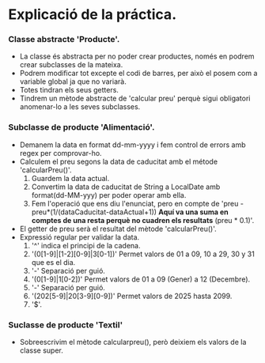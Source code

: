 # Explicació de la práctica.
### Classe abstracte 'Producte'.
- La classe és abstracta per no poder crear productes, només en podrem crear subclasses de la mateixa.
- Podrem modificar tot excepte el codi de barres, per això el posem com a variable global ja que no variarà.
- Totes tindran els seus getters.
- Tindrem un mètode abstracte de 'calcular preu' perquè sigui obligatori anomenar-lo a les seves subclasses.

### Subclasse de producte 'Alimentació'.
- Demanem la data en format dd-mm-yyyy i fem control de errors amb regex per comprovar-ho.
- Calculem el preu segons la data de caducitat amb el métode 'calcularPreu()'. 
    1. Guardem la data actual.
    2. Convertim la data de caducitat de String a LocalDate amb format(dd-MM-yyy) per poder operar amb ella.
    3. Fem l'operació que ens diu l'enunciat, pero en compte de 'preu - preu*(1/(dataCaducitat-dataActual+1)) **Aquí va una suma en comptes de una resta perquè no cuadren els resultats** (preu * 0.1)'.
- El getter de preu serà el resultat del mètode 'calcularPreu()'.
- Expressió regular per validar la data.
    1. '^' indica el principi de la cadena.
    2. '(0[1-9]|[1-2][0-9]|3[0-1])' Permet valors de 01 a 09, 10 a 29, 30 y 31 que es el dia.
    3. '-' Separació per guió.
    4. '(0[1-9]|1[0-2])' Permet valors de 01 a 09 (Gener) a 12 (Decembre).
    5. '-' Separació per guió.
    6. '(202[5-9]|20[3-9][0-9])' Permet valors de 2025 hasta 2099.
    7. '$'.

### Suclasse de producte 'Textil'
- Sobreescrivim el mètode calcularpreu(), però deixiem els valors de la classe super.   
  
